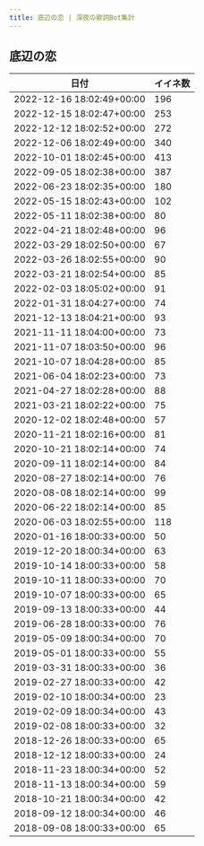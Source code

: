 ```yaml
---
title: 底辺の恋 | 深夜の歌詞Bot集計
---
```

## 底辺の恋

|日付|イイネ数|
|-|-|
|2022-12-16 18:02:49+00:00|196|
|2022-12-15 18:02:47+00:00|253|
|2022-12-12 18:02:52+00:00|272|
|2022-12-06 18:02:49+00:00|340|
|2022-10-01 18:02:45+00:00|413|
|2022-09-05 18:02:38+00:00|387|
|2022-06-23 18:02:35+00:00|180|
|2022-05-15 18:02:43+00:00|102|
|2022-05-11 18:02:38+00:00|80|
|2022-04-21 18:02:48+00:00|96|
|2022-03-29 18:02:50+00:00|67|
|2022-03-26 18:02:55+00:00|90|
|2022-03-21 18:02:54+00:00|85|
|2022-02-03 18:05:02+00:00|91|
|2022-01-31 18:04:27+00:00|74|
|2021-12-13 18:04:21+00:00|93|
|2021-11-11 18:04:00+00:00|73|
|2021-11-07 18:03:50+00:00|96|
|2021-10-07 18:04:28+00:00|85|
|2021-06-04 18:02:23+00:00|73|
|2021-04-27 18:02:28+00:00|88|
|2021-03-21 18:02:22+00:00|75|
|2020-12-02 18:02:48+00:00|57|
|2020-11-21 18:02:16+00:00|81|
|2020-10-21 18:02:14+00:00|74|
|2020-09-11 18:02:14+00:00|84|
|2020-08-27 18:02:14+00:00|76|
|2020-08-08 18:02:14+00:00|99|
|2020-06-22 18:02:14+00:00|85|
|2020-06-03 18:02:55+00:00|118|
|2020-01-16 18:00:33+00:00|50|
|2019-12-20 18:00:34+00:00|63|
|2019-10-14 18:00:33+00:00|58|
|2019-10-11 18:00:33+00:00|70|
|2019-10-07 18:00:33+00:00|65|
|2019-09-13 18:00:33+00:00|44|
|2019-06-28 18:00:33+00:00|76|
|2019-05-09 18:00:34+00:00|70|
|2019-05-01 18:00:33+00:00|55|
|2019-03-31 18:00:33+00:00|36|
|2019-02-27 18:00:33+00:00|42|
|2019-02-10 18:00:34+00:00|23|
|2019-02-09 18:00:34+00:00|43|
|2019-02-08 18:00:33+00:00|32|
|2018-12-26 18:00:33+00:00|65|
|2018-12-12 18:00:33+00:00|24|
|2018-11-23 18:00:34+00:00|52|
|2018-11-13 18:00:34+00:00|59|
|2018-10-21 18:00:34+00:00|42|
|2018-09-12 18:00:34+00:00|46|
|2018-09-08 18:00:33+00:00|65|
